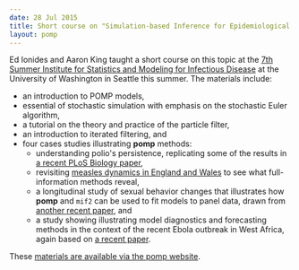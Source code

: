 ```yaml
---
date: 28 Jul 2015
title: Short course on "Simulation-based Inference for Epidemiological Dynamics"
layout: pomp
---
```


Ed Ionides and Aaron King taught a short course on this topic at the [7th Summer Institute for Statistics and Modeling for Infectious Disease](https://www.biostat.washington.edu/suminst/sismid/) at the University of Washington in Seattle this summer.
The materials include:
<!--more-->

- an introduction to POMP models,
- essential of stochastic simulation with emphasis on the stochastic Euler algorithm,
- a tutorial on the theory and practice of the particle filter,
- an introduction to iterated filtering, and
- four cases studies illustrating **pomp** methods:
    - understanding polio's persistence, replicating some of the results in [a recent PLoS Biology paper](http://dx.doi.org/10.1371/journal.pbio.1002172),
    - revisiting [measles dynamics in England and Wales](http://dx.doi.org/10.1098/rsif.2009.0151) to see what full-information methods reveal,
    - a longitudinal study of sexual behavior changes that illustrates how **pomp** and `mif2` can be used to fit models to panel data, drawn from [another recent paper](http://dx.doi.org/10.1093/aje/kwv044), and
    - a study showing illustrating model diagnostics and forecasting methods in the context of the recent Ebola outbreak in West Africa, again based on [a recent paper](http://dx.doi.org/10.1098/rspb.2015.0347).

These [materials are available via the pomp website](https://kingaa.github.io/sbied/).
